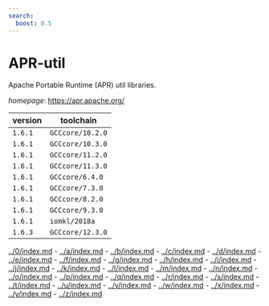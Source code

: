 ```yaml
---
search:
  boost: 0.5
---
```

# APR-util

Apache Portable Runtime (APR) util libraries.

*homepage*: <https://apr.apache.org/>

version | toolchain
--------|----------
``1.6.1`` | ``GCCcore/10.2.0``
``1.6.1`` | ``GCCcore/10.3.0``
``1.6.1`` | ``GCCcore/11.2.0``
``1.6.1`` | ``GCCcore/11.3.0``
``1.6.1`` | ``GCCcore/6.4.0``
``1.6.1`` | ``GCCcore/7.3.0``
``1.6.1`` | ``GCCcore/8.2.0``
``1.6.1`` | ``GCCcore/9.3.0``
``1.6.1`` | ``iomkl/2018a``
``1.6.3`` | ``GCCcore/12.3.0``

[../0/index.md](0) - [../a/index.md](a) - [../b/index.md](b) - [../c/index.md](c) - [../d/index.md](d) - [../e/index.md](e) - [../f/index.md](f) - [../g/index.md](g) - [../h/index.md](h) - [../i/index.md](i) - [../j/index.md](j) - [../k/index.md](k) - [../l/index.md](l) - [../m/index.md](m) - [../n/index.md](n) - [../o/index.md](o) - [../p/index.md](p) - [../q/index.md](q) - [../r/index.md](r) - [../s/index.md](s) - [../t/index.md](t) - [../u/index.md](u) - [../v/index.md](v) - [../w/index.md](w) - [../x/index.md](x) - [../y/index.md](y) - [../z/index.md](z)

